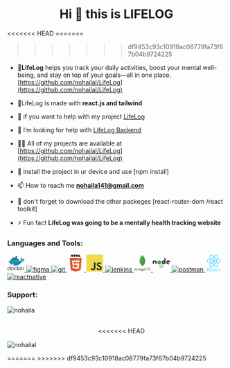 <h1 align="center">Hi 👋 this is LIFELOG</h1>
<<<<<<< HEAD
=======


>>>>>>> df9453c93c10918ac08779fa73f67b04b9724225
- 🔭**LifeLog** helps you track your daily activities, boost your mental well-being, and stay on top of your goals—all in one place. [https://github.com/nohailal/LifeLog](https://github.com/nohailal/LifeLog)

- 🌱LifeLog is made with **react.js and tailwind**

- 👯 if you want to help with my project [LifeLog](https://github.com/nohailal/LifeLog)

- 🤝 I’m looking for help with [LifeLog Backend](https://github.com/nohailal/LifeLog)

- 👨‍💻 All of my projects are available at [https://github.com/nohailal/LifeLog](https://github.com/nohailal/LifeLog)

- 📝 install the project in ur device and use [npm install]

- 📫 How to reach me **nohaila141@gmail.com**

- 📄 don't forget to download the other packeges [react-router-dom /react toolkit]

- ⚡ Fun fact **LifeLog was going to be a mentally health tracking website**


<p align="left">
</p>

<h3 align="left">Languages and Tools:</h3>
<p align="left"> <a href="https://www.docker.com/" target="_blank" rel="noreferrer"> <img src="https://raw.githubusercontent.com/devicons/devicon/master/icons/docker/docker-original-wordmark.svg" alt="docker" width="40" height="40"/> </a> <a href="https://www.figma.com/" target="_blank" rel="noreferrer"> <img src="https://www.vectorlogo.zone/logos/figma/figma-icon.svg" alt="figma" width="40" height="40"/> </a> <a href="https://git-scm.com/" target="_blank" rel="noreferrer"> <img src="https://www.vectorlogo.zone/logos/git-scm/git-scm-icon.svg" alt="git" width="40" height="40"/> </a> <a href="https://www.w3.org/html/" target="_blank" rel="noreferrer"> <img src="https://raw.githubusercontent.com/devicons/devicon/master/icons/html5/html5-original-wordmark.svg" alt="html5" width="40" height="40"/> </a> <a href="https://developer.mozilla.org/en-US/docs/Web/JavaScript" target="_blank" rel="noreferrer"> <img src="https://raw.githubusercontent.com/devicons/devicon/master/icons/javascript/javascript-original.svg" alt="javascript" width="40" height="40"/> </a> <a href="https://www.jenkins.io" target="_blank" rel="noreferrer"> <img src="https://www.vectorlogo.zone/logos/jenkins/jenkins-icon.svg" alt="jenkins" width="40" height="40"/> </a> <a href="https://www.mongodb.com/" target="_blank" rel="noreferrer"> <img src="https://raw.githubusercontent.com/devicons/devicon/master/icons/mongodb/mongodb-original-wordmark.svg" alt="mongodb" width="40" height="40"/> </a> <a href="https://nodejs.org" target="_blank" rel="noreferrer"> <img src="https://raw.githubusercontent.com/devicons/devicon/master/icons/nodejs/nodejs-original-wordmark.svg" alt="nodejs" width="40" height="40"/> </a> <a href="https://postman.com" target="_blank" rel="noreferrer"> <img src="https://www.vectorlogo.zone/logos/getpostman/getpostman-icon.svg" alt="postman" width="40" height="40"/> </a> <a href="https://reactjs.org/" target="_blank" rel="noreferrer"> <img src="https://raw.githubusercontent.com/devicons/devicon/master/icons/react/react-original-wordmark.svg" alt="react" width="40" height="40"/> </a> <a href="https://reactnative.dev/" target="_blank" rel="noreferrer"> <img src="https://reactnative.dev/img/header_logo.svg" alt="reactnative" width="40" height="40"/> </a> </p>


<h3 align="left">Support:</h3>
<p><a href="https://ko-fi.com/nohaila"> <img align="left" src="https://cdn.ko-fi.com/cdn/kofi3.png?v=3" height="50" width="210" alt="nohaila" /></a></p><br><br>


<<<<<<< HEAD
<p><img align="center" src="https://github-readme-stats.vercel.app/api/top-langs?username=nohailal&show_icons=true&locale=en&layout=compact" alt="nohailal" /></p>
=======
>>>>>>> df9453c93c10918ac08779fa73f67b04b9724225

